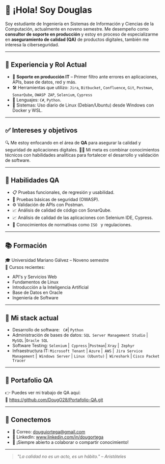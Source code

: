 # 👋 ¡Hola! Soy Douglas

Soy estudiante de Ingeniería en Sistemas de Información y Ciencias de la Computación, actualmente en noveno semestre. Me desempeño como **consultor de soporte en producción** y estoy en proceso de especializarme en **aseguramiento de calidad (QA)** de productos digitales, también me interesa la ciberseguridad.

---

## 💼 Experiencia y Rol Actual

- 🧩 **Soporte en producción IT** – Primer filtro ante errores en aplicaciones, APIs, base de datos, red y más.
- 🛠️ Herramientas que utilizo: `Jira`, `Bitbucket`, `Confluence`, `Git`, `Postman`, `SonarQube`, `OWASP ZAP`, `Selenium`, `Cypress`
- 🔧 Lenguajes: `C#`, `Python`.
- 🐧 Sistemas: Uso diario de Linux (Debian/Ubuntu) desde Windows con Docker y WSL.

---

## ✅ Intereses y objetivos

🔍 Me estoy enfocando en el área de **QA** para asegurar la calidad y seguridad de aplicaciones digitales.
👨‍🎓 Mi meta es combinar conocimientos técnicos con habilidades analíticas para fortalecer el desarrollo y validación de software.

---

## 🧪 Habilidades QA

- 📋 Pruebas funcionales, de regresión y usabilidad.
- 🔐 Pruebas básicas de seguridad (OWASP).
- ⚙️ Validación de APIs con Postman.
- 📈 Análisis de calidad de código con SonarQube.
- 📈 Análisis de calidad de las aplicaciones con Selenium IDE, Cypress.
- 🧠 Conocimientos de normativas como `ISO ` y regulaciones.

---

## 📚 Formación

🎓 Universidad Mariano Gálvez – Noveno semestre  
📘 Cursos recientes:
- API's y Servicios Web
- Fundamentos de Linux
- Introducción a la Inteligencia Artificial
- Base de Datos en Oracle
- Ingeniería de Software

---

## 🧰 Mi stack actual

- Desarrollo de software: ` C#`| `Python`
- Administración de bases de datos: `SQL Server Management Studio` |` MySQL` |` Oracle SQL	`
- Software Testing: `Selenium` |` Cypress` |` Postman `| `Xray` |` Zephyr`
- Infraestructura IT: `Microsoft Tenant` | `Azure` |` AWS` |` Jira Service Management` |` Windows Server` | `Linux (Ubuntu)` |` Wireshark` | `Cisco Packet Tracer`


---

## 📂 Portafolio QA

👉 Puedes ver mi trabajo de QA aquí:  
🔗 https://github.com/DougO28/Portafolio-QA.git

---

## 🤝 Conectemos

- 📧 Correo: douguiortega@gmail.com
- 💼 LinkedIn: www.linkedin.com/in/dougortega
- 💬 ¡Siempre abierto a colaborar o compartir conocimiento!

---

> *"La calidad no es un acto, es un hábito." – Aristóteles*


